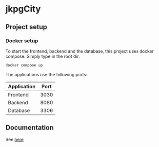 # jkpgCity

## Project setup

### Docker setup

To start the frontend, backend and the database, this project uses docker compose. Simply type in the root dir:

```bash
docker compose up
```
The applications use the following ports:

| Application | Port | 
|---|---|
|Frontend|3030|
|Backend|8080|
|Database|3306|


## Documentation

See [here](/docs/README.md)